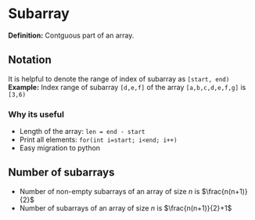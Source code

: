 # Subarray
**Definition:** Contguous part of an array.

## Notation
It is helpful to denote the range of index of subarray as `[start, end)`\
**Example:** Index range of subarray `[d,e,f]` of the array `[a,b,c,d,e,f,g]` is `[3,6)`
### Why its useful
- Length of the array: `len = end - start`
- Print all elements: `for(int i=start; i<end; i++)`
- Easy migration to python

## Number of subarrays
- Number of non-empty subarrays of an array of size $n$ is $\frac{n(n+1)}{2}$
- Number of subarrays of an array of size $n$ is $\frac{n(n+1)}{2}+1$
